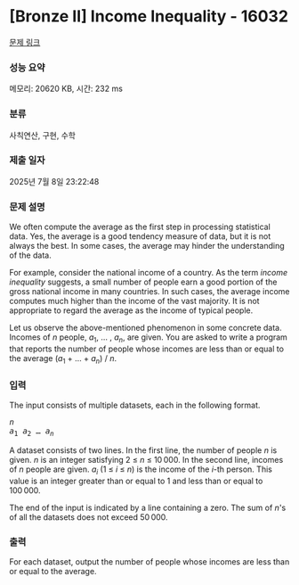 # [Bronze II] Income Inequality - 16032 

[문제 링크](https://www.acmicpc.net/problem/16032) 

### 성능 요약

메모리: 20620 KB, 시간: 232 ms

### 분류

사칙연산, 구현, 수학

### 제출 일자

2025년 7월 8일 23:22:48

### 문제 설명

<p>We often compute the average as the first step in processing statistical data. Yes, the average is a good tendency measure of data, but it is not always the best. In some cases, the average may hinder the understanding of the data.</p>

<p>For example, consider the national income of a country. As the term <i>income inequality</i> suggests, a small number of people earn a good portion of the gross national income in many countries. In such cases, the average income computes much higher than the income of the vast majority. It is not appropriate to regard the average as the income of typical people.</p>

<p>Let us observe the above-mentioned phenomenon in some concrete data. Incomes of <i>n</i> people, <i>a</i><sub>1</sub>, … , <i>a<sub>n</sub></i>, are given. You are asked to write a program that reports the number of people whose incomes are less than or equal to the average (<i>a</i><sub>1</sub> + … + <i>a<sub>n</sub></i>) / <i>n</i>.</p>

### 입력 

 <p>The input consists of multiple datasets, each in the following format.</p>

<pre><i>n</i>
<i>a</i><sub>1</sub> <i>a</i><sub>2</sub> … <i>a<sub>n</sub></i></pre>

<p>A dataset consists of two lines. In the first line, the number of people <i>n</i> is given. <i>n</i> is an integer satisfying 2 ≤ <i>n</i> ≤ 10 000. In the second line, incomes of <i>n</i> people are given. <i>a<sub>i</sub></i> (1 ≤ <i>i</i> ≤ <i>n</i>) is the income of the <i>i</i>-th person. This value is an integer greater than or equal to 1 and less than or equal to 100 000.</p>

<p>The end of the input is indicated by a line containing a zero. The sum of <i>n</i>'s of all the datasets does not exceed 50 000.</p>

### 출력 

 <p>For each dataset, output the number of people whose incomes are less than or equal to the average.</p>

